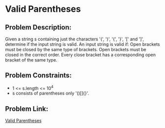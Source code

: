 
# Valid Parentheses

## Problem Description: 
Given a string s containing just the characters '(', ')', '{', '}', '[' and ']', determine if the input string is valid.
An input string is valid if:
Open brackets must be closed by the same type of brackets.
Open brackets must be closed in the correct order.
Every close bracket has a corresponding open bracket of the same type.

 
## Problem Constraints:
* 1 <= s.length <= 10<sup>4</sup>
* s consists of parentheses only '()[]{}'.

## Problem Link:
[Valid Parentheses](https://leetcode.com/problems/valid-parentheses/description/)
